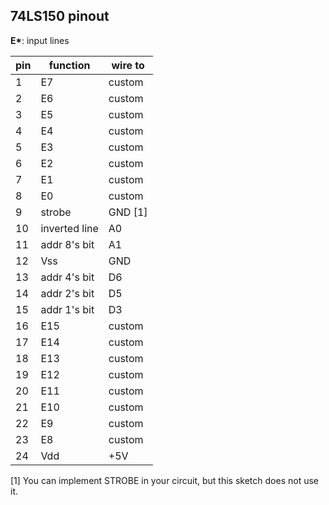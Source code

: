 ## 74LS150 pinout

**E\***: input lines

| pin | function | wire to |
|-----|----------|---------|
| 1   | E7  | custom |
| 2   | E6  | custom |
| 3   | E5  | custom |
| 4   | E4  | custom |
| 5   | E3  | custom |
| 6   | E2  | custom |
| 7   | E1  | custom |
| 8   | E0  | custom |
| 9   | strobe | GND \[1\] |
| 10 | inverted line | A0 |
| 11 | addr 8's bit | A1 |
| 12 | Vss | GND |
| 13 | addr 4's bit | D6 |
| 14 | addr 2's bit | D5 |
| 15 | addr 1's bit | D3 |
| 16 | E15 | custom |
| 17 | E14 | custom | 
| 18 | E13 | custom | 
| 19 | E12 | custom | 
| 20 | E11 | custom |
| 21 | E10 | custom |
| 22 | E9  | custom |
| 23 | E8 | custom |
| 24 | Vdd | +5V |

 \[1\] You can implement STROBE in your circuit, but this sketch does not use it.

